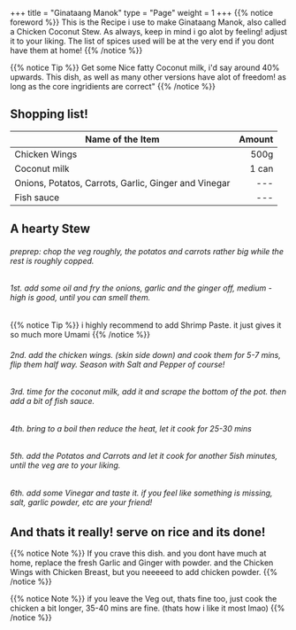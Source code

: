 +++
title = "Ginataang Manok"
type = "Page"
weight = 1
+++
{{% notice foreword %}}
This is the Recipe i use to make Ginataang Manok, also called a Chicken Coconut Stew. As always, keep in mind i go alot by feeling! adjust it to your liking. The list of spices used will be at the very end if you dont have them at home!
{{% /notice %}}

{{% notice Tip %}}
Get some Nice fatty Coconut milk, i'd say around 40% upwards. This dish, as well as many other versions have alot of freedom! as long as the core ingridients are correct"
{{% /notice %}}

## Shopping list!

| Name of the Item | Amount |
| --- | ---: |
| Chicken Wings | 500g |
| Coconut milk | 1 can |
| Onions, Potatos, Carrots, Garlic, Ginger and Vinegar | ---|
| Fish sauce | --- |

## A hearty Stew 

###### preprep: chop the veg roughly, the potatos and carrots rather big while the rest is roughly copped.

###### 1st. add some oil and fry the onions, garlic and the ginger off, medium - high is good, until you can smell them.
{{% notice Tip %}}
i highly recommend to add Shrimp Paste. it just gives it so much more Umami
{{% /notice %}}
###### 2nd. add the chicken wings. (skin side down) and cook them for 5-7 mins, flip them half way. Season with Salt and Pepper of course!
###### 3rd. time for the coconut milk, add it and scrape the bottom of the pot. then add a bit of fish sauce.
###### 4th. bring to a boil then reduce the heat, let it cook for 25-30 mins
###### 5th. add the Potatos and Carrots and let it cook for another 5ish minutes, until the veg are to your liking.
###### 6th. add some Vinegar and taste it. if you feel like something is missing, salt, garlic powder, etc are your friend! 

## And thats it really! serve on rice and its done!

{{% notice Note %}}
If you crave this dish. and you dont have much at home, replace the fresh Garlic and Ginger with powder. and the Chicken Wings with Chicken Breast, but you neeeeed to add chicken powder.
{{% /notice %}}

{{% notice Note %}}
if you leave the Veg out, thats fine too, just cook the chicken a bit longer, 35-40 mins are fine. (thats how i like it most lmao)
{{% /notice %}}
